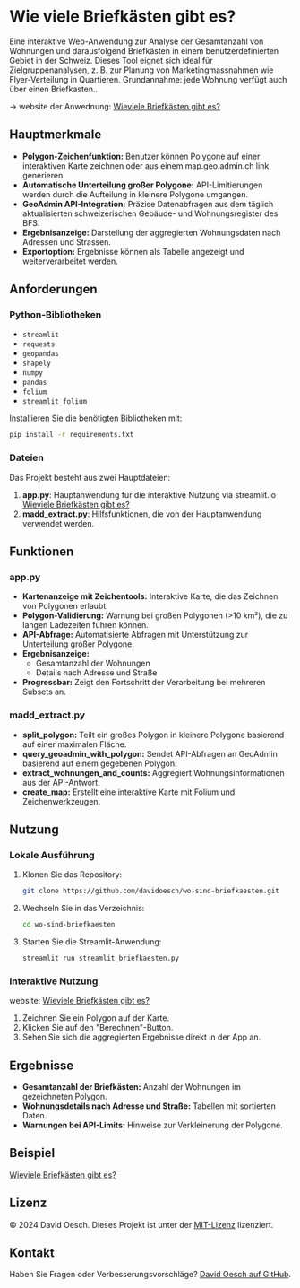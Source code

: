# Wie viele Briefkästen gibt es?

Eine interaktive Web-Anwendung zur Analyse der Gesamtanzahl von Wohnungen und darausfolgend Briefkästen in einem benutzerdefinierten Gebiet in der Schweiz. Dieses Tool eignet sich ideal für Zielgruppenanalysen, z. B. zur Planung von Marketingmassnahmen wie Flyer-Verteilung in Quartieren.
Grundannahme: jede Wohnung verfügt auch über einen Briefkasten..

-> website der Anwednung: [Wieviele Briefkästen gibt es?](https://wieviele-briefkaesten-gibt-es.streamlit.app)

## Hauptmerkmale
- **Polygon-Zeichenfunktion:** Benutzer können Polygone auf einer interaktiven Karte zeichnen oder aus einem map.geo.admin.ch link generieren
- **Automatische Unterteilung großer Polygone:** API-Limitierungen werden durch die Aufteilung in kleinere Polygone umgangen.
- **GeoAdmin API-Integration:** Präzise Datenabfragen aus dem täglich aktualisierten schweizerischen Gebäude- und Wohnungsregister des BFS.
- **Ergebnisanzeige:** Darstellung der aggregierten Wohnungsdaten nach Adressen und Strassen.
- **Exportoption:** Ergebnisse können als Tabelle angezeigt und weiterverarbeitet werden.

## Anforderungen
### Python-Bibliotheken
- `streamlit`
- `requests`
- `geopandas`
- `shapely`
- `numpy`
- `pandas`
- `folium`
- `streamlit_folium`

Installieren Sie die benötigten Bibliotheken mit:
```bash
pip install -r requirements.txt
```

### Dateien
Das Projekt besteht aus zwei Hauptdateien:
1. **app.py**: Hauptanwendung für die interaktive Nutzung via streamlit.io [Wieviele Briefkästen gibt es?](https://wieviele-briefkaesten-gibt-es.streamlit.app)
2. **madd_extract.py**: Hilfsfunktionen, die von der Hauptanwendung verwendet werden.

## Funktionen
### app.py
- **Kartenanzeige mit Zeichentools:**
  Interaktive Karte, die das Zeichnen von Polygonen erlaubt.
- **Polygon-Validierung:**
  Warnung bei großen Polygonen (>10 km²), die zu langen Ladezeiten führen können.
- **API-Abfrage:**
  Automatisierte Abfragen mit Unterstützung zur Unterteilung großer Polygone.
- **Ergebnisanzeige:**
  - Gesamtanzahl der Wohnungen
  - Details nach Adresse und Straße
- **Progressbar:**
  Zeigt den Fortschritt der Verarbeitung bei mehreren Subsets an.

### madd_extract.py
- **split_polygon:**
  Teilt ein großes Polygon in kleinere Polygone basierend auf einer maximalen Fläche.
- **query_geoadmin_with_polygon:**
  Sendet API-Abfragen an GeoAdmin basierend auf einem gegebenen Polygon.
- **extract_wohnungen_and_counts:**
  Aggregiert Wohnungsinformationen aus der API-Antwort.
- **create_map:**
  Erstellt eine interaktive Karte mit Folium und Zeichenwerkzeugen.

## Nutzung
### Lokale Ausführung
1. Klonen Sie das Repository:
   ```bash
   git clone https://github.com/davidoesch/wo-sind-briefkaesten.git
   ```
2. Wechseln Sie in das Verzeichnis:
   ```bash
   cd wo-sind-briefkaesten
   ```
3. Starten Sie die Streamlit-Anwendung:
   ```bash
   streamlit run streamlit_briefkaesten.py
   ```

### Interaktive Nutzung

website: [Wieviele Briefkästen gibt es?](https://wieviele-briefkaesten-gibt-es.streamlit.app)

1. Zeichnen Sie ein Polygon auf der Karte.
2. Klicken Sie auf den "Berechnen"-Button.
3. Sehen Sie sich die aggregierten Ergebnisse direkt in der App an.

## Ergebnisse
- **Gesamtanzahl der Briefkästen:**
  Anzahl der Wohnungen im gezeichneten Polygon.
- **Wohnungsdetails nach Adresse und Straße:**
  Tabellen mit sortierten Daten.
- **Warnungen bei API-Limits:**
  Hinweise zur Verkleinerung der Polygone.

## Beispiel
[Wieviele Briefkästen gibt es?](https://wieviele-briefkaesten-gibt-es.streamlit.app)

## Lizenz
© 2024 David Oesch. Dieses Projekt ist unter der [MIT-Lizenz](LICENSE) lizenziert.

## Kontakt
Haben Sie Fragen oder Verbesserungsvorschläge? [David Oesch auf GitHub](https://github.com/davidoesch).
